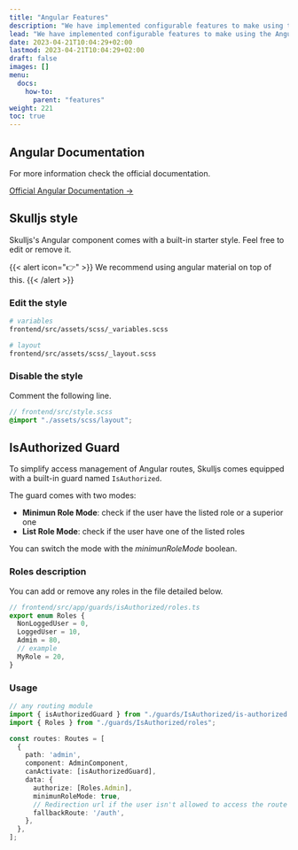 ```yaml
---
title: "Angular Features"
description: "We have implemented configurable features to make using the Angular component of Skulljs as easy as possible."
lead: "We have implemented configurable features to make using the Angular component of Skulljs as easy as possible."
date: 2023-04-21T10:04:29+02:00
lastmod: 2023-04-21T10:04:29+02:00
draft: false
images: []
menu:
  docs:
    how-to:
      parent: "features"
weight: 221
toc: true
---
```


## Angular Documentation

For more information check the official documentation.

[Official Angular Documentation →](https://angular.io/docs)

## Skulljs style

Skulljs's Angular component comes with a built-in starter style. Feel free to edit or remove it.

{{< alert icon="👉" >}}
We recommend using angular material on top of this.
{{< /alert >}}

### Edit the style

```bash
# variables
frontend/src/assets/scss/_variables.scss

# layout
frontend/src/assets/scss/_layout.scss
```

### Disable the style

Comment the following line.

```scss
// frontend/src/style.scss
@import "./assets/scss/layout";
```

## IsAuthorized Guard

To simplify access management of Angular routes, Skulljs comes equipped with a built-in guard named `IsAuthorized`.

The guard comes with two modes:

- **Minimun Role Mode**: check if the user have the listed role or a superior one
- **List Role Mode**: check if the user have one of the listed roles

You can switch the mode with the *minimunRoleMode* boolean.

### Roles description

You can add or remove any roles in the file detailed below.

```typescript
// frontend/src/app/guards/isAuthorized/roles.ts
export enum Roles {
  NonLoggedUser = 0,
  LoggedUser = 10,
  Admin = 80,
  // example
  MyRole = 20,
}
```

### Usage

```typescript
// any routing module
import { isAuthorizedGuard } from "./guards/IsAuthorized/is-authorized.guard";
import { Roles } from "./guards/IsAuthorized/roles";

const routes: Routes = [
  {
    path: 'admin',
    component: AdminComponent,
    canActivate: [isAuthorizedGuard],
    data: {
      authorize: [Roles.Admin],
      minimunRoleMode: true,
      // Redirection url if the user isn't allowed to access the route
      fallbackRoute: '/auth',
    },
  },
];
```
